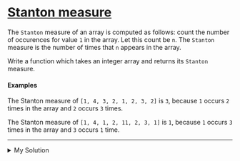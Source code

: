 # [Stanton measure](https://www.codewars.com/kata/59a1cdde9f922b83ee00003b)

The `Stanton` measure of an array is computed as follows: count the number of occurences for value `1` in the array. Let this count be `n`. The `Stanton` measure is the number of times that `n` appears in the array.

Write a function which takes an integer array and returns its `Stanton` measure.

#### Examples

The Stanton measure of `[1, 4, 3, 2, 1, 2, 3, 2]` is `3`, because `1` occurs `2` times in the array and `2` occurs `3` times.

The Stanton measure of `[1, 4, 1, 2, 11, 2, 3, 1]` is `1`, because `1` occurs `3` times in the array and `3` occurs `1` time.

---

<details><summary>My Solution</summary>

```js
function stantonMeasure(a) {
  let oneCount = 0
  let stantonCount = 0

  a.forEach(v => {
    if (v === 1) oneCount++
  })
  a.forEach(v => {
    if (v === oneCount) stantonCount++
  })

  return stantonCount
}
```

</details>
